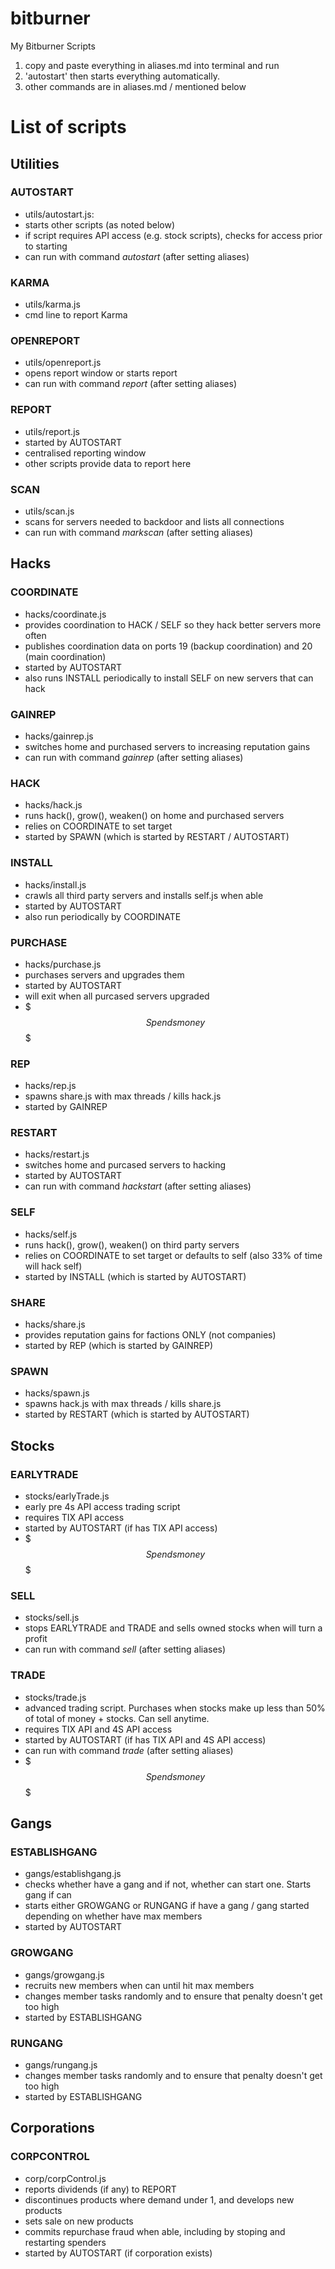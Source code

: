 # bitburner
My Bitburner Scripts

1. copy and paste everything in aliases.md into terminal and run
1. 'autostart' then starts everything automatically.
1. other commands are in aliases.md / mentioned below

# List of scripts
## **Utilities**
### AUTOSTART
- utils/autostart.js: 
- starts other scripts (as noted below)
- if script requires API access (e.g. stock scripts), checks for access prior to starting
- can run with command *autostart* (after setting aliases)
### KARMA
- utils/karma.js
- cmd line to report Karma
### OPENREPORT
- utils/openreport.js
- opens report window or starts report
- can run with command *report* (after setting aliases)
### REPORT
- utils/report.js
- started by AUTOSTART
- centralised reporting window
- other scripts provide data to report here 
### SCAN
- utils/scan.js
- scans for servers needed to backdoor and lists all connections
- can run with command *markscan* (after setting aliases)

## **Hacks**
### COORDINATE
- hacks/coordinate.js
- provides coordination to HACK / SELF so they hack better servers more often
- publishes coordination data on ports 19 (backup coordination) and 20 (main coordination)
- started by AUTOSTART
- also runs INSTALL periodically to install SELF on new servers that can hack
### GAINREP
- hacks/gainrep.js
- switches home and purchased servers to increasing reputation gains
- can run with command *gainrep* (after setting aliases)
### HACK
- hacks/hack.js
- runs hack(), grow(), weaken() on home and purchased servers
- relies on COORDINATE to set target
- started by SPAWN (which is started by RESTART / AUTOSTART) 
### INSTALL
- hacks/install.js
- crawls all third party servers and installs self.js when able
- started by AUTOSTART
- also run periodically by COORDINATE
### PURCHASE
- hacks/purchase.js
- purchases servers and upgrades them
- started by AUTOSTART
- will exit when all purcased servers upgraded
- $$$ Spends money $$$
### REP
- hacks/rep.js
- spawns share.js with max threads / kills hack.js
- started by GAINREP
### RESTART
- hacks/restart.js
- switches home and purcased servers to hacking
- started by AUTOSTART
- can run with command *hackstart* (after setting aliases)
### SELF
- hacks/self.js
- runs hack(), grow(), weaken() on third party servers
- relies on COORDINATE to set target or defaults to self (also 33% of time will hack self)
- started by INSTALL (which is started by AUTOSTART) 
### SHARE
- hacks/share.js
- provides reputation gains for factions ONLY (not companies)
- started by REP (which is started by GAINREP)
### SPAWN
- hacks/spawn.js
- spawns hack.js with max threads / kills share.js
- started by RESTART (which is started by AUTOSTART)

## **Stocks**
### EARLYTRADE
- stocks/earlyTrade.js
- early pre 4s API access trading script
- requires TIX API access
- started by AUTOSTART (if has TIX API access)
- $$$ Spends money $$$
### SELL
- stocks/sell.js
- stops EARLYTRADE and TRADE and sells owned stocks when will turn a profit
- can run with command *sell* (after setting aliases)
### TRADE
- stocks/trade.js
- advanced trading script. Purchases when stocks make up less than 50% of total of money + stocks. Can sell anytime.
- requires TIX API and 4S API access
- started by AUTOSTART (if has TIX API and 4S API access)
- can run with command *trade* (after setting aliases)
- $$$ Spends money $$$

## **Gangs**
### ESTABLISHGANG
- gangs/establishgang.js
- checks whether have a gang and if not, whether can start one. Starts gang if can
- starts either GROWGANG or RUNGANG if have a gang / gang started depending on whether have max members
- started by AUTOSTART
### GROWGANG
- gangs/growgang.js
- recruits new members when can until hit max members
- changes member tasks randomly and to ensure that penalty doesn't get too high
- started by ESTABLISHGANG
### RUNGANG
- gangs/rungang.js
- changes member tasks randomly and to ensure that penalty doesn't get too high
- started by ESTABLISHGANG

## **Corporations**
### CORPCONTROL
- corp/corpControl.js
- reports dividends (if any) to REPORT
- discontinues products where demand under 1, and develops new products
- sets sale on new products
- commits repurchase fraud when able, including by stoping and restarting spenders
- started by AUTOSTART (if corporation exists)
